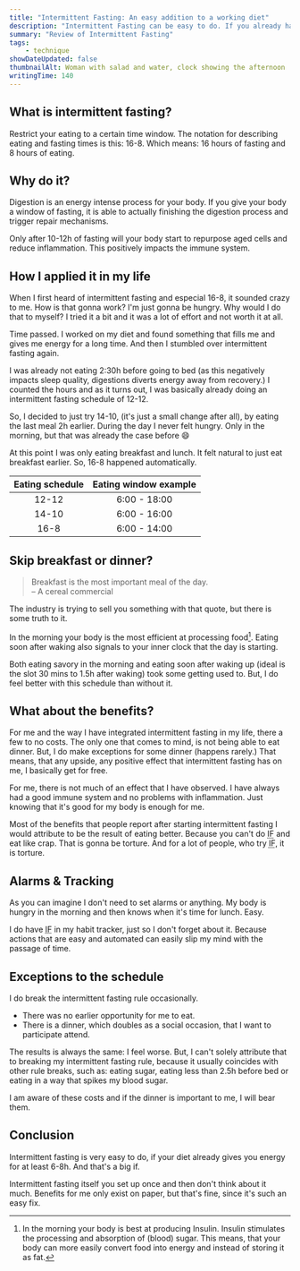 ```yaml
---
title: "Intermittent Fasting: An easy addition to a working diet"
description: "Intermittent Fasting can be easy to do. If you already have a working diet it can benefit for your immune system, mood and energy."
summary: "Review of Intermittent Fasting"
tags:
    - technique
showDateUpdated: false
thumbnailAlt: Woman with salad and water, clock showing the afternoon
writingTime: 140
---
```


## What is intermittent fasting?

Restrict your eating to a certain time window.
The notation for describing eating and fasting times is this: 16-8.
Which means: 16 hours of fasting and 8 hours of eating.

## Why do it?

Digestion is an energy intense process for your body.
If you give your body a window of fasting, it is able to actually finishing the
digestion process and trigger repair mechanisms.

Only after 10-12h of fasting will your body start to repurpose aged cells and
reduce inflammation. This positively impacts the immune system.

[^benefits]: [Source](https://www.ncbi.nlm.nih.gov/pmc/articles/PMC5772108/)

## How I applied it in my life

When I first heard of intermittent fasting and especial 16-8, it sounded
crazy to me.
How is that gonna work? I'm just gonna be hungry. Why would I do that to
myself?
I tried it a bit and it was a lot of effort and not worth it at all.

Time passed.
I worked on my diet and found something that fills me and gives me energy
for a long time.
And then I stumbled over intermittent fasting again.

I was already not eating 2:30h before going to bed (as this negatively
impacts sleep quality, digestions diverts energy away from recovery.)
I counted the hours and as it turns out, I was basically already doing an
intermittent fasting schedule of 12-12.

So, I decided to just try 14-10, (it's just a small change after all), by
eating the last meal 2h earlier.
During the day I never felt hungry.
Only in the morning, but that was already the case before :smile:

At this point I was only eating breakfast and lunch.
It felt natural to just eat breakfast earlier.
So, 16-8 happened automatically.

| Eating schedule | Eating window example |
|:-:|:-:|
| 12-12 | 6:00 - 18:00 |
| 14-10 | 6:00 - 16:00 |
| 16-8  | 6:00 - 14:00 |

## Skip breakfast or dinner?

> Breakfast is the most important meal of the day.
> <br>– A cereal commercial

The industry is trying to sell you something with that quote, but there is
some truth to it.

In the morning your body is the most efficient at processing
food[^insulinmorgens].
Eating soon after waking also signals to your inner clock that the day is
starting.
<!-- [^losgeht]. -->

[^insulinmorgens]: In the morning your body is best at producing Insulin.
    Insulin stimulates the processing and absorption of (blood) sugar.
    This means, that your body can more easily convert food into energy and
    instead of storing it as fat.
[^losgeht]: [Source](https://onlinelibrary.wiley.com/doi/full/10.1111/nbu.12323)

Both eating savory in the morning and eating soon after waking up (ideal is
the slot 30 mins to 1.5h after waking) took some getting used to.
But, I do feel better with this schedule than without it.

## What about the benefits?

For me and the way I have integrated intermittent fasting in my life, there
a few to no costs.
The only one that comes to mind, is not being able to eat dinner.
But, I do make exceptions for some dinner (happens rarely.)
That means, that any upside, any positive effect that intermittent fasting
has on me, I basically get for free.

For me, there is not much of an effect that I have observed.
I have always had a good immune system and no problems with inflammation.
Just knowing that it's good for my body is enough for me.

Most of the benefits that people report after starting intermittent fasting
I would attribute to be the result of eating better.
Because you can't do <abbr title="intermittent fasting">IF</abbr> and eat
like crap.
That is gonna be torture.
And for a lot of people, who try <abbr title="intermittent fasting">IF</abbr>,
it is torture.

## Alarms & Tracking

As you can imagine I don't need to set alarms or anything.
My body is hungry in the morning and then knows when it's time for lunch.
Easy.

I do have <abbr title="intermittent fasting">IF</abbr> in my habit tracker,
just so I don't forget about it.
Because actions that are easy and automated can easily slip my mind with the
passage of time.

## Exceptions to the schedule

I do break the intermittent fasting rule occasionally.
- There was no earlier opportunity for me to eat.
- There is a dinner, which doubles as a social occasion, that I want to
participate attend.

The results is always the same: I feel worse.
But, I can't solely attribute that to breaking my intermittent fasting rule,
because it usually coincides with other rule breaks, such as: eating sugar,
eating less than 2.5h before bed or eating in a way that spikes my blood
sugar.

I am aware of these costs and if the dinner is important to me, I will bear
them.

## Conclusion

Intermittent fasting is very easy to do, if your diet already gives you
energy for at least 6-8h.
And that's a big if.

Intermittent fasting itself you set up once and then don't think about it
much.
Benefits for me only exist on paper, but that's fine, since it's such an
easy fix.
